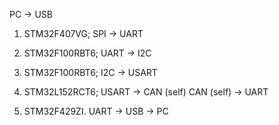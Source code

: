 
PC -> USB
1. STM32F407VG;
SPI -> UART

2. STM32F100RBT6;
UART -> I2C

3. STM32F100RBT6;
I2C -> USART

4. STM32L152RCT6;
USART -> CAN (self)
CAN (self) -> UART

5. STM32F429ZI.
UART -> USB -> PC